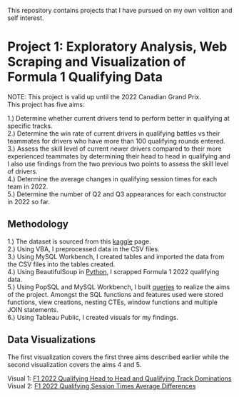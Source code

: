 This repository contains projects that I have pursued on my own volition and self interest.

# Project 1: Exploratory Analysis, Web Scraping and Visualization of Formula 1 Qualifying Data  

NOTE: This project is valid up until the 2022 Canadian Grand Prix.  
This project has five aims:

1.) Determine whether current drivers tend to perform better in qualifying at specific tracks.  
2.) Determine the win rate of current drivers in qualifying battles vs their teammates for drivers who have more than 100 qualifying rounds entered.  
3.) Assess the skill level of current newer drivers compared to their more experienced teammates by determining their head to head in qualifying and I also use findings from the two previous two points to assess the skill level of drivers.  
4.) Determine the average changes in qualifying session times for each team in 2022.  
5.) Determine the number of Q2 and Q3 appearances for each constructor in 2022 so far. 
  
## Methodology  
1.) The dataset is sourced from this [kaggle](https://www.kaggle.com/code/anandaramg/f1-champ-eda-classification-100-accuracy/data?select=circuits.csv) page.    
2.) Using VBA, I preprocessed data in the CSV files.    
3.) Using MySQL Workbench, I created tables and imported the data from the CSV files into the tables created.  
4.) Using BeautifulSoup in [Python](https://github.com/ashrafazlan/PortfolioProjects/blob/main/Project_1_python_code.py), I scrapped Formula 1 2022 qualifying data.  
5.) Using PopSQL and MySQL Workbench, I built [queries](https://github.com/ashrafazlan/PortfolioProjects/blob/main/Project_1_SQL_code.sql) to realize the aims of the   project. Amongst the SQL functions and features used were stored functions, view creations, nesting CTEs, window functions and multiple JOIN statements.  
6.) Using Tableau Public, I created visuals for my findings.

## Data Visualizations
The first visualization covers the first three aims described earlier while the second visualization covers the aims 4 and 5.  

Visual 1: [F1 2022 Qualifying Head to Head and Qualifying Track Dominations](https://public.tableau.com/app/profile/ashraf.azlan/viz/F12022QualifyingHeadtoHeadandQualifyingTrackDominations/F12022QualifyingHeadtoHeadandQualifyingTrackDominations)  
Visual 2: [F1 2022 Qualifying Session Times Average Differences](https://public.tableau.com/app/profile/ashraf.azlan/viz/F12022QualifyingSessionsTimeDifference/F12022QualifyingSessionsTimeDifferences)
